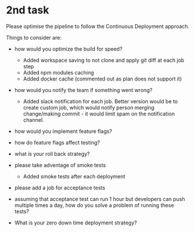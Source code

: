 # 2nd task

Please optimise the pipeline to follow the Continuous Deployment approach.

Things to consider are:
- how would you optimize the build for speed?
  - Added workspace saving to not clone and apply git diff at each job step
  - Added npm modules caching
  - Added docker cache (commented out as plan does not support it)
  
- how would you notify the team if something went wrong?
  - Added slack notification for each job. Better version would be to create custom job, which would notify person merging change/making commit - it would limit spam on the 
    notification channel.

- how would you implement feature flags?
- how do feature flags affect testing?
- what is your roll back strategy?
- please take adventage of smoke tests
  - Added smoke tests after each deployment 
- please add a job for acceptance tests
- assuming that acceptance test can run 1 hour but developers can push multiple times a day, how do you solve a problem of running these tests?
- What is your zero down time deployment strategy?
